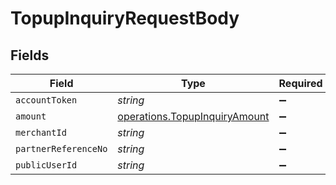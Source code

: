 # TopupInquiryRequestBody


## Fields

| Field                                                                                 | Type                                                                                  | Required                                                                              | Description                                                                           | Example                                                                               |
| ------------------------------------------------------------------------------------- | ------------------------------------------------------------------------------------- | ------------------------------------------------------------------------------------- | ------------------------------------------------------------------------------------- | ------------------------------------------------------------------------------------- |
| `accountToken`                                                                        | *string*                                                                              | :heavy_minus_sign:                                                                    | N/A                                                                                   | 3c41c3c0d4034ca49b5f0db08dfa6d14                                                      |
| `amount`                                                                              | [operations.TopupInquiryAmount](../../../sdk/models/operations/topupinquiryamount.md) | :heavy_minus_sign:                                                                    | N/A                                                                                   |                                                                                       |
| `merchantId`                                                                          | *string*                                                                              | :heavy_minus_sign:                                                                    | N/A                                                                                   | AYOPOP                                                                                |
| `partnerReferenceNo`                                                                  | *string*                                                                              | :heavy_minus_sign:                                                                    | N/A                                                                                   | 20230639A00910101601150010000205                                                      |
| `publicUserId`                                                                        | *string*                                                                              | :heavy_minus_sign:                                                                    | N/A                                                                                   | AYOPOP-285FRVRWJ                                                                      |